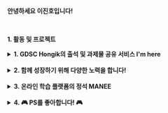 
<b> 안녕하세요 이진호입니다! </b>

<br>

<b> 1. 활동 및 프로젝트 </b>

<details>
<summary> 
  <b> 1. GDSC Hongik의 출석 및 과제물 공유 서비스 I'm here </b> 
</summary>

<br> 

처음 동아리에서 학생들을 위한 강의를 계획할 때 30명의 인원을 예상했습니다. <br>
<b> 그러나 실제로는 140명의 신청자가 몰렸고, 동아리에서 발생한 수강생 출결 관리 문제를 직접 해결하기 위해 만든 서비스입니다. <br>
매 학기 수백명이 이용 중이며, 계속 발전시키고 있습니다. </b>


- 웹 사이트 : [I'm here 바로가기 - imhere.im](https://imhere.im) <br> 프론트엔드, 백엔드, 배포 모두를 담당했습니다. <br> 

- 리포지토리 : [I'm here server 레포지토리](https://github.com/binary-ho/imhere-server)


- <img src="https://img.shields.io/badge/springboot-6DB33F?style=for-the-badge&logo=springboot&logoColor=white"> <img src="https://img.shields.io/badge/java-007396?style=for-the-badge&logo=Java&logoColor=white"> <img src="https://img.shields.io/badge/postgresql-4169E1?style=for-the-badge&logo=postgresql&logoColor=white"> <img src="https://img.shields.io/badge/redis-DC382D?style=for-the-badge&logo=redis&logoColor=white">

  
- <img src="https://img.shields.io/badge/amazon ec2-FF9900?style=for-the-badge&logo=amazonec2&logoColor=black"> <img src="https://img.shields.io/badge/amazonrds-527FFF?style=for-the-badge&logo=amazonrds&logoColor=white"> <img src="https://img.shields.io/badge/amazon s3-569A31?style=for-the-badge&logo=amazons3&logoColor=white">

</details>

<br> 


<details>
<summary>  <b> 2. 함께 성장하기 위해 다양한 노력을 합니다! </b> </summary>

<br>

<b> 2.1 홍익대학교 DevTalk 발표 영상 </b>
- [<b>객체지향과 디미터 법칙</b>](https://www.youtube.com/watch?v=tdXd-f7QCnE)
- [<b>A Star Algorithm과 Theta Star Algorithm</b>](https://www.youtube.com/watch?v=eY1BTlvbCXA)

<br> 

<b> 2.2 GDSC Open Community 강사, 멘토링 활동 (23/03 ~ 23/06) </b>

![image](https://github.com/binary-ho/imhere-server/assets/71186266/8b7d3459-af4a-4c27-902f-8844757ae088)

홍익대학교의 선후배간 교류 증진과, 개발 지식의 공유의 장을 만들기 위해 GDSC Hongik에 첫 맴버로 참여했습니다 <br>
혼자 공부하는 것의 어려움을 잘 아는 만큼 GDSC Open Community는 학우분들을 위해 다양한 노력을 기울이고 있습니다. 

<br>

<b> 홍익대학교 컴퓨터 공학과 학생을 대상으로한 기초 웹 스터디를 강의했습니다. </b> <br>
140분이 신청주셨고, 어려운 기술을 재미있고 쉽게 알려주기 위해 다양한 노력을 기울였습니다. <br>

- [<b>기초 웹 스터디 강의 소개 페이지</b>](https://www.gdschongik.com/web-study/introduce) 
- [<b>수업과 실습 영상 유튜브</b>](https://www.youtube.com/watch?v=KpxVNBJ9UDw)
- [<b>질문 답변 공간</b>](https://dwaejinho.tistory.com/entry/GIT-GitThe-Information-Manager-from-Hell-%EA%B9%83%EA%B3%BC-%EA%B9%83%ED%97%88%EB%B8%8C)

<br>

- **입문자의 눈높이에 맞추기 위해 노력했습니다.**
입문자 시절의 어려움을 이해하고 있어, 그들의 눈높이에 맞추려 노력했습니다. 단순히 문법 사용에 초점을 두는 수업보다는, 원리를 쉽고 재미있게 설명하려 노력했습니다. <br>
쉽게 알려주기 위해 다양한 비유와 예시, 개발자 유머를 활용해 설명했습니다. 기술 도입의 배경과 스토리를 먼저 들려주며 흥미를 유도했습니다. <br> 어려운 주제는 강의 영상 및 추가 영상을 유튜브를 통해 제공하거나, pdf 자료 및 블로그 글을 직접 작성하여 제공했습니다. 실습 및 과제를 통해 이론을 넘어 코드와 가까워질 수 있는 기회를 마련했습니다. <br> 강의 및 실습, 과제 자료를 95% 이상 혼자 구성하고 제작했습니다. <br> <br>

<b> 2.3 기초 백엔드 스터디와 자바 심화 스터디의 공동 멘토를 맡았습니다. </b>
- [모던 자바인 액션 스터디 레포지토리](https://github.com/GDSC-Hongik/2023-2-OC-Java-Study)

<br>

<b> 2.4 다양한 단체 스터디에 참여했습니다. </b>
- [<b>GDSC Hongik Backend Team 스터디 레포지토리</b>](https://github.com/GDSC-Hongik/GDSC-1st-Backend-Study/tree/master/binary-ho)
- [<b>백기선 자바 라이브 스터디</b>](https://github.com/java-live-study/live-study/issues)
- [<b> 모던 자바인 액션 스터디 레포지토리 </b>](https://github.com/GDSC-Hongik/2023-2-OC-Java-Study)

<br>

<b> 2.5 페어 프로그래밍 멘토링 참여 </b>
페어 프로그래밍을 경험해 보았습니다. <br> 페어와 하루 종일 함께 개발하며, 많은 것을 배웠고, <Br> 멘토님들의 사려 깊은 피드백과 소통으로 함께 성장했습니다. 

- [멘토링 레포지토리](https://github.com/hongik-dev-mentoring)
- [페어 프로그래밍 레포지토리](https://github.com/hongik-dev-mentoring/java-lotto)

</details>

<br>


<details>
<summary> <b> 3. 온라인 학습 플랫폼의 정석 MANEE </b> </summary>

<Br> 

- 온라인 학습 플랫폼의 정석 MANEE입니다. [바로가기](https://maneestudy.com/) <br> 창업팀 manee에 풀스택으로 참여하여 다양한 기능 구현과 성능 개선을 경험했습니다. <br> <br>
- 결제, 랭킹 등 다양한 피처와 페이지를 개발했습니다. <br> 성능을 개선하기 위해 항상 고민하고 리팩토링했습니다. <br> <br>
- <b> 팀에서 기존에 사용 중인 이미지 URL을 다운받는 메서드 개선 <br> 100명 사진 로딩 평균 30.065초 → 평균 0.988 </b> <br> 
  관련 글 : [FaaS와 비동기 처리로 브라우저의 부담 줄여주기](https://dwaejinho.tistory.com/entry/backend-%ED%94%84%EB%A1%A0%ED%8A%B8%EC%97%90%EC%84%9C-%EC%8B%A4%ED%96%89%ED%95%98%EB%8A%94-%EB%A1%9C%EC%A7%81%EC%9D%84-%EB%B0%B1%EC%95%A4%EB%93%9C%EC%97%90%EC%84%9C-%EC%8B%A4%ED%96%89%ED%95%98%EA%B8%B0) <br> <br>
- 클래스형 컴포넌트에서 함수형 컴포넌트로 전환 <br> <br>
- [비효율적인 NoSQL firebase 쿼리](https://github.com/binary-ho/TIL-public/blob/main/Firebase/firebase%20%EC%BF%BC%EB%A6%AC%20%EB%B9%84%ED%9A%A8%EC%9C%A8%20%EA%B0%9C%EC%84%A0.md)

</details>

<br>

<details>
<summary> <b> 4. 🎮 PS를 좋아합니다! 🎮 </b> </summary>

<br>

<b> 알고리즘 관련 레포지토리 </b>

- [1. 알고리즘 자료구조 공부 정리 레포지토리](https://github.com/binary-ho/Algorithm-and-Data-Structure)
- [2. 자료구조 전공 수업 레포지토리](https://github.com/binary-ho/TIL-public/tree/main/3%ED%95%99%EB%85%84%202%ED%95%99%EA%B8%B0/Data%20Structure)
- [3. PS 코드 자동 저장 레포지토리 + 해설](https://github.com/binary-ho/BaekjoonRecord) <br> <br>
- <b> BOJ tier </b> <br>
[![solved.ac tier](http://mazassumnida.wtf/api/v2/generate_badge?boj=dfghcvb11)](https://solved.ac/profile/dfghcvb11)   <br> <br>

- <b> Programmers </b> <br>

![image](https://github.com/binary-ho/binary-ho/assets/71186266/25ae9285-b94f-48df-a6b4-55adfd1f424b) <br> <br>


- 외부 활동 : Samsung dx winter S/W algorithm Course (2021/12 ~ 2022/2)


</details>


<!--


<br> <br>

<b> 2. 그 외 프로젝트 </b>

<details>
<summary>  <b> 5. 익명 채팅 웹 사이트 시장통 </b> </summary>

  <br>
  
- 익명 채팅 웹 사이트 [<U>시장통</U>](https://github.com/binary-ho/sijangtong-client)
- <img src="https://user-images.githubusercontent.com/71186266/188351720-62bc1226-6fdb-4dfb-b1bc-cb18eb22fea8.png" width=60%> 
- <img src="https://user-images.githubusercontent.com/71186266/188351715-0c549b79-097b-4370-8744-0a1748918abf.png" width=60%>
- <img src="https://user-images.githubusercontent.com/71186266/188512988-3083ed89-2f7d-4f01-94b1-4bad8fd14780.jpg" width=70%> 

- **[<U> 시장통 Server </U>](https://github.com/binary-ho/sijangtong-server)**: Spring STOMP + WebSocket로 구현.
- **[<U> 시장통 Client </U>](https://github.com/binary-ho/sijangtong-client)**: React로 구성 SockJS로 서버와 통신. 
- **배포**: AWS EC2에 두 프로젝트를 동시에 배포. 서버 프로젝트는 nohup으로, 클라이언트 프로젝트는 pm2로 배포중.
- **CI/CD**: Travis CI를 통해 프로젝트 push 발생시 자동으로 빌드함. 빌드한 jar 파일은 Amazone S3에 저장되고, Amazone Deploy에 배포 요청함. Amazone Deploy에서는 배포 요청시 S3에서 빌드 파일 가져와서 배포함.
- 시작 버튼을 누르면 익명 채팅방에 입장하게 됩니다. 자동으로 닉네임과 색상이 주어집니다. 
- 시작 버튼을 누를 시 모든 참여자는 같은 prefixes를 가지는 api를 구독합니다. 채팅을 입력하고 전송 버튼을 누를 시, 같은 prefixes를 구독하는 모든 참여자들에게 매세지를 전달합니다. 응용하면 다수의 방이나 개인간 채팅도 구현이 가능합니다.
- <img src="https://img.shields.io/badge/react-61DAFB?style=for-the-badge&logo=react&logoColor=white"> <img src="https://img.shields.io/badge/javascript-F7DF1E?style=for-the-badge&logo=javascript&logoColor=black"> /  <img src="https://img.shields.io/badge/springboot-6DB33F?style=for-the-badge&logo=springboot&logoColor=white"> <img src="https://img.shields.io/badge/java-007396?style=for-the-badge&logo=Java&logoColor=white"> / <img src="https://img.shields.io/badge/amazon ec2-FF9900?style=for-the-badge&logo=amazonec2&logoColor=black"> <img src="https://img.shields.io/badge/amazon s3-569A31?style=for-the-badge&logo=amazons3&logoColor=white"> <img src="https://img.shields.io/badge/travis ci-3EAAAF?style=for-the-badge&logo=travisci&logoColor=black">
</details>

<details>
<summary>  <b> 6. 디지털 소외 계층을 위한 대리 알람 설정 어플리케이션 꼭꼭이 </b> </summary>

- [<b> <U>꼭꼭이</U> </b>](https://github.com/binary-ho/KkokKkogi) (21/11/01 \~ 21/12/07)

- <img src="https://user-images.githubusercontent.com/71186266/157553114-00a5305b-dd24-4cc5-bdaf-b589dc869b97.png" width=40%>
- 복지사나 보호자를 위한 독거노인이나 장애 아동 대상 복약 알람 어플리케이션  
- 회원가입, 로그인, 회원 종류에 따라 다른 화면, 간편한 대리 알람 설정, 알람 확인, 실시간 채팅, 접속 확인 등 구현
- <img src="https://img.shields.io/badge/java-007396?style=for-the-badge&logo=java&logoColor=white"> <img src="https://img.shields.io/badge/androidstudio-3DDC84?style=for-the-badge&logo=androidstudio&logoColor=white"> <img src="https://img.shields.io/badge/firebase-FFCA28?style=for-the-badge&logo=firebase&logoColor=white">
</details>


<details>
<summary>  <b> 7. 디스코팡팡 </b> </summary>

- 쇼핑몰 DB 설계 프로젝트 [<U>디스코팡팡</U>](https://github.com/binary-ho/Discopangpang)

- <img src="https://user-images.githubusercontent.com/71186266/201459483-44a21461-4dc3-42ce-af6f-5150d10415d7.jpg" width=60%> 
- <img src="https://user-images.githubusercontent.com/71186266/201605825-20fe821b-0ee6-47a6-9399-f460a8400e67.png" width=60%>
- <img src="https://user-images.githubusercontent.com/71186266/201471625-d74eff09-d701-4634-8955-209f7c2384ce.png" width=40%> <img src="https://user-images.githubusercontent.com/71186266/201471626-1f902a00-a4c2-44d6-a35b-a662453a7c31.png" width=40%> 


- 쇼핑몰 쿠팡의 화면을 분석하여 DB를 비슷하게 설계해보는 프로젝트.
- 추측한 내용을 기반으로 관계 모델과 ER 다이어그램을 그려보고 Spring Entitiy까지 설계.
- 간단한 비즈니스 로직과, 클라이언트단 설계 예정. 

- <img src="https://img.shields.io/badge/springboot-6DB33F?style=for-the-badge&logo=springboot&logoColor=white"> <img src="https://img.shields.io/badge/MySQL-4479A1?style=for-the-badge&logo=MySQL&logoColor=white"> <img src="https://img.shields.io/badge/java-007396?style=for-the-badge&logo=Java&logoColor=white">
</details>

<details>
<summary> <b> 8. 카피 게임 Five Night's At Jinho's </b> </summary>

- <b> 카피 게임 [<U>Five Night's At Jinho's</U>](https://github.com/binary-ho/Five-Nights-at-Jinho-s) (20/10/18 \~ 20/11/25) </b>

  
- <img src="https://user-images.githubusercontent.com/71186266/157548182-4fa76d1f-b31b-4059-97a5-d0a077fcd1cd.png" width=60%>
- 유명 공포 게임 Five Night's At Freddy's의 카피 게임
- 코드를 찾아보지 않고, 다회의 플레이로 직접 비슷한 플레이 구현
- <img src="https://img.shields.io/badge/C Sharp-239120?style=for-the-badge&logo=c sharp&logoColor=white"> <img src="https://img.shields.io/badge/Unity 3D-181717?style=for-the-badge&logo=unity&logoColor=white">
</details>

<br/><br/>


맨날 찾는 아이콘 검색 사이트: https://simpleicons.org/

<p>
<img src="https://github-readme-stats.vercel.app/api/top-langs/?username=binary-ho&layout=compact&theme=cobalt"/>
</p>

**binary-ho/binary-ho** is a ✨ _special_ ✨ repository because its `README.md` (this file) appears on your GitHub profile.

Here are some ideas to get you started:

- 🔭 I’m currently working on ...
- 🌱 I’m currently learning ...
- 👯 I’m looking to collaborate on ...
- 🤔 I’m looking for help with ...
- 💬 Ask me about ...
- 📫 How to reach me: ...
- 😄 Pronouns: ...
- ⚡ Fun fact: ...
--->
